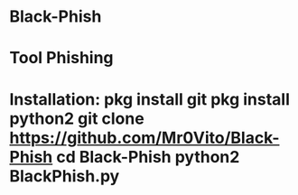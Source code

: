 # Black-Phish
Tool Phishing
============
Installation:
pkg install git
pkg install python2
git clone https://github.com/Mr0Vito/Black-Phish
cd Black-Phish
python2 BlackPhish.py
=====================
